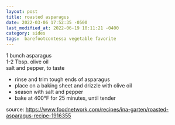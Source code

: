 ```yaml
---
layout: post
title: roasted asparagus
date: 2022-03-06 17:52:35 -0500
last_modified_at: 2022-06-19 10:11:21 -0400
category: sides
tags:  barefootcontessa vegetable favorite
---
```


1 bunch asparagus  
1-2 Tbsp. olive oil  
salt and pepper, to taste  
* rinse and trim tough ends of asparagus
* place on a baking sheet and drizzle with olive oil
* season with salt and pepper
* bake at 400°F for 25 minutes, until tender

source: <https://www.foodnetwork.com/recipes/ina-garten/roasted-asparagus-recipe-1916355>
